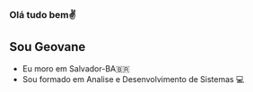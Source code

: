 ### Olá tudo bem✌
## Sou Geovane
- Eu moro em Salvador-BA:brazil:
- Sou formado em Analise e  Desenvolvimento de Sistemas 💻
